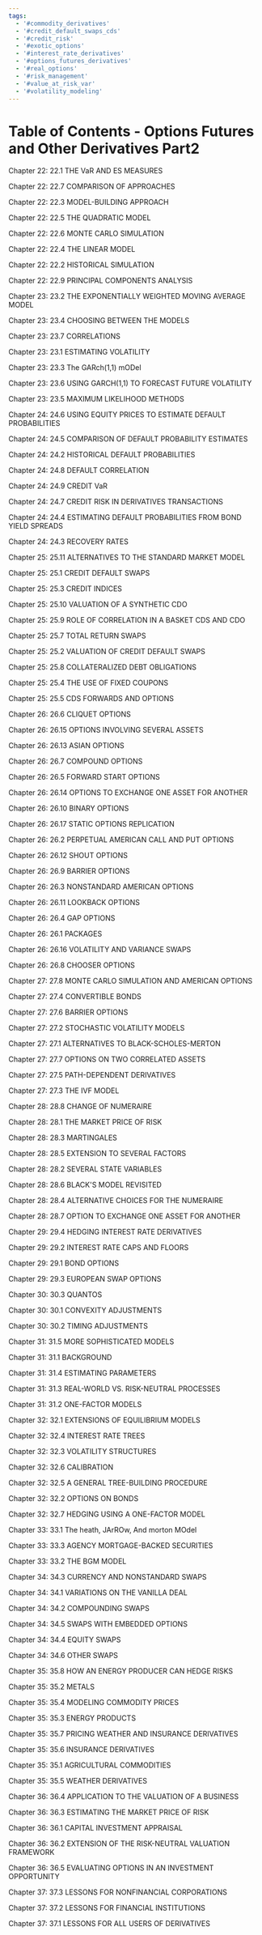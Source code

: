 ```yaml
---
tags:
  - '#commodity_derivatives'
  - '#credit_default_swaps_cds'
  - '#credit_risk'
  - '#exotic_options'
  - '#interest_rate_derivatives'
  - '#options_futures_derivatives'
  - '#real_options'
  - '#risk_management'
  - '#value_at_risk_var'
  - '#volatility_modeling'
---
```

# Table of Contents - Options Futures and Other Derivatives Part2

Chapter 22: 22.1 THE VaR AND ES MEASURES

Chapter 22: 22.7 COMPARISON OF APPROACHES

Chapter 22: 22.3 MODEL-BUILDING APPROACH

Chapter 22: 22.5  THE QUADRATIC MODEL

Chapter 22: 22.6 MONTE CARLO SIMULATION

Chapter 22: 22.4  THE LINEAR MODEL

Chapter 22: 22.2 HISTORICAL SIMULATION

Chapter 22: 22.9 PRINCIPAL COMPONENTS ANALYSIS

Chapter 23: 23.2 THE EXPONENTIALLY WEIGHTED MOVING AVERAGE MODEL

Chapter 23: 23.4 CHOOSING BETWEEN THE MODELS

Chapter 23: 23.7 CORRELATIONS

Chapter 23: 23.1 ESTIMATING VOLATILITY

Chapter 23: 23.3 The GARch(1,1) mODel

Chapter 23: 23.6 USING GARCH(1,1) TO FORECAST FUTURE VOLATILITY

Chapter 23: 23.5 MAXIMUM LIKELIHOOD METHODS

Chapter 24: 24.6  USING EQUITY PRICES TO ESTIMATE DEFAULT PROBABILITIES

Chapter 24: 24.5 COMPARISON OF DEFAULT PROBABILITY ESTIMATES

Chapter 24: 24.2  HISTORICAL DEFAULT PROBABILITIES

Chapter 24: 24.8 DEFAULT CORRELATION

Chapter 24: 24.9 CREDIT VaR

Chapter 24: 24.7 CREDIT RISK IN DERIVATIVES TRANSACTIONS

Chapter 24: 24.4  ESTIMATING DEFAULT PROBABILITIES FROM BOND YIELD SPREADS

Chapter 24: 24.3 RECOVERY RATES

Chapter 25: 25.11 ALTERNATIVES TO THE STANDARD MARKET MODEL

Chapter 25: 25.1 CREDIT DEFAULT SWAPS

Chapter 25: 25.3 CREDIT INDICES

Chapter 25: 25.10 VALUATION OF A SYNTHETIC CDO

Chapter 25: 25.9  ROLE OF CORRELATION IN A BASKET CDS AND CDO

Chapter 25: 25.7  TOTAL RETURN SWAPS

Chapter 25: 25.2 VALUATION OF CREDIT DEFAULT SWAPS

Chapter 25: 25.8 COLLATERALIZED DEBT OBLIGATIONS

Chapter 25: 25.4  THE USE OF FIXED COUPONS

Chapter 25: 25.5  CDS FORWARDS AND OPTIONS

Chapter 26: 26.6  CLIQUET OPTIONS

Chapter 26: 26.15 OPTIONS INVOLVING SEVERAL ASSETS

Chapter 26: 26.13 ASIAN OPTIONS

Chapter 26: 26.7 COMPOUND OPTIONS

Chapter 26: 26.5 FORWARD START OPTIONS

Chapter 26: 26.14 OPTIONS TO EXCHANGE ONE ASSET FOR ANOTHER

Chapter 26: 26.10 BINARY OPTIONS

Chapter 26: 26.17 STATIC OPTIONS REPLICATION

Chapter 26: 26.2  PERPETUAL AMERICAN CALL AND PUT OPTIONS

Chapter 26: 26.12 SHOUT OPTIONS

Chapter 26: 26.9 BARRIER OPTIONS

Chapter 26: 26.3 NONSTANDARD AMERICAN OPTIONS

Chapter 26: 26.11 LOOKBACK OPTIONS

Chapter 26: 26.4 GAP OPTIONS

Chapter 26: 26.1 PACKAGES

Chapter 26: 26.16 VOLATILITY AND VARIANCE SWAPS

Chapter 26: 26.8 CHOOSER OPTIONS

Chapter 27: 27.8 MONTE CARLO SIMULATION AND AMERICAN OPTIONS

Chapter 27: 27.4 CONVERTIBLE BONDS

Chapter 27: 27.6 BARRIER OPTIONS

Chapter 27: 27.2 STOCHASTIC VOLATILITY MODELS

Chapter 27: 27.1 ALTERNATIVES TO BLACK-SCHOLES-MERTON

Chapter 27: 27.7 OPTIONS ON TWO CORRELATED ASSETS

Chapter 27: 27.5 PATH-DEPENDENT DERIVATIVES

Chapter 27: 27.3 THE IVF MODEL

Chapter 28: 28.8 CHANGE OF NUMERAIRE

Chapter 28: 28.1 THE MARKET PRICE OF RISK

Chapter 28: 28.3 MARTINGALES

Chapter 28: 28.5 EXTENSION TO SEVERAL FACTORS

Chapter 28: 28.2  SEVERAL STATE VARIABLES

Chapter 28: 28.6 BLACK'S MODEL REVISITED

Chapter 28: 28.4  ALTERNATIVE CHOICES FOR THE NUMERAIRE

Chapter 28: 28.7 OPTION TO EXCHANGE ONE ASSET FOR ANOTHER

Chapter 29: 29.4  HEDGING INTEREST RATE DERIVATIVES

Chapter 29: 29.2 INTEREST RATE CAPS AND FLOORS

Chapter 29: 29.1 BOND OPTIONS

Chapter 29: 29.3 EUROPEAN SWAP OPTIONS

Chapter 30: 30.3 QUANTOS

Chapter 30: 30.1 CONVEXITY ADJUSTMENTS

Chapter 30: 30.2 TIMING ADJUSTMENTS

Chapter 31: 31.5 MORE SOPHISTICATED MODELS

Chapter 31: 31.1 BACKGROUND

Chapter 31: 31.4 ESTIMATING PARAMETERS

Chapter 31: 31.3 REAL-WORLD VS. RISK-NEUTRAL PROCESSES

Chapter 31: 31.2 ONE-FACTOR MODELS

Chapter 32: 32.1 EXTENSIONS OF EQUILIBRIUM MODELS

Chapter 32: 32.4  INTEREST RATE TREES

Chapter 32: 32.3 VOLATILITY STRUCTURES

Chapter 32: 32.6 CALIBRATION

Chapter 32: 32.5 A GENERAL TREE-BUILDING PROCEDURE

Chapter 32: 32.2 OPTIONS ON BONDS

Chapter 32: 32.7 HEDGING USING A ONE-FACTOR MODEL

Chapter 33: 33.1 The heath, JArROw, And morton MOdel

Chapter 33: 33.3 AGENCY MORTGAGE-BACKED SECURITIES

Chapter 33: 33.2 THE BGM MODEL

Chapter 34: 34.3 CURRENCY AND NONSTANDARD SWAPS

Chapter 34: 34.1 VARIATIONS ON THE VANILLA DEAL

Chapter 34: 34.2 COMPOUNDING SWAPS

Chapter 34: 34.5 SWAPS WITH EMBEDDED OPTIONS

Chapter 34: 34.4  EQUITY SWAPS

Chapter 34: 34.6 OTHER SWAPS

Chapter 35: 35.8 HOW AN ENERGY PRODUCER CAN HEDGE RISKS

Chapter 35: 35.2 METALS

Chapter 35: 35.4  MODELING COMMODITY PRICES

Chapter 35: 35.3 ENERGY PRODUCTS

Chapter 35: 35.7  PRICING WEATHER AND INSURANCE DERIVATIVES

Chapter 35: 35.6 INSURANCE DERIVATIVES

Chapter 35: 35.1 AGRICULTURAL COMMODITIES

Chapter 35: 35.5 WEATHER DERIVATIVES

Chapter 36: 36.4  APPLICATION TO THE VALUATION OF A BUSINESS

Chapter 36: 36.3 ESTIMATING THE MARKET PRICE OF RISK

Chapter 36: 36.1 CAPITAL INVESTMENT APPRAISAL

Chapter 36: 36.2 EXTENSION OF THE RISK-NEUTRAL VALUATION FRAMEWORK

Chapter 36: 36.5 EVALUATING OPTIONS IN AN INVESTMENT OPPORTUNITY

Chapter 37: 37.3 LESSONS FOR NONFINANCIAL CORPORATIONS

Chapter 37: 37.2 LESSONS FOR FINANCIAL INSTITUTIONS

Chapter 37: 37.1 LESSONS FOR ALL USERS OF DERIVATIVES

